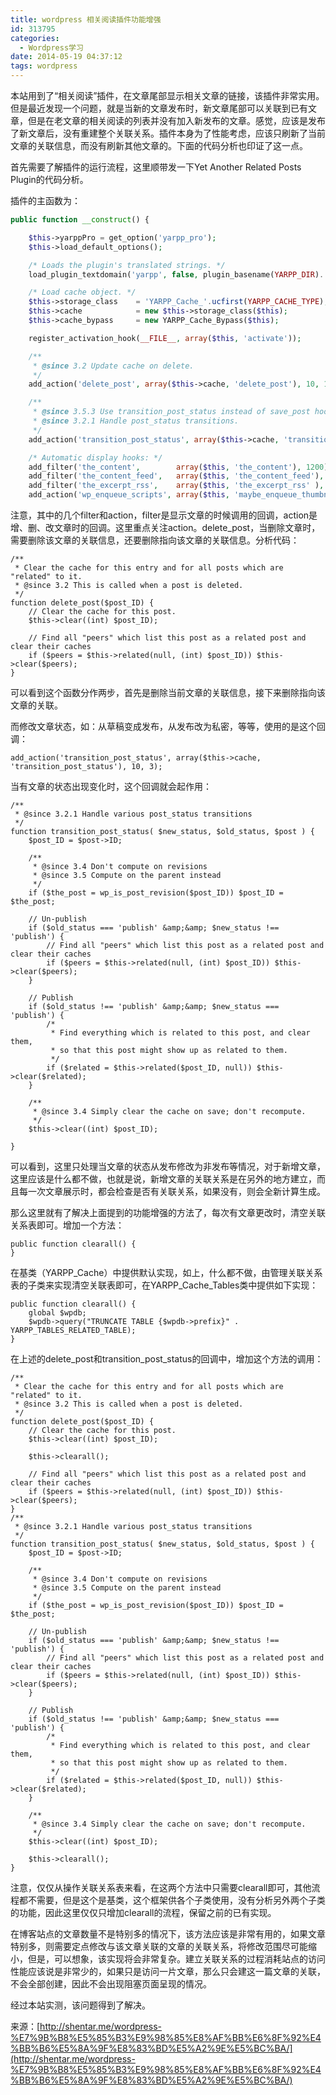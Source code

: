 ```yaml
---
title: wordpress 相关阅读插件功能增强
id: 313795
categories:
  - Wordpress学习
date: 2014-05-19 04:37:12
tags: wordpress
---
```


本站用到了“相关阅读”插件，在文章尾部显示相关文章的链接，该插件非常实用。但是最近发现一个问题，就是当新的文章发布时，新文章尾部可以关联到已有文章，但是在老文章的相关阅读的列表并没有加入新发布的文章。感觉，应该是发布了新文章后，没有重建整个关联关系。插件本身为了性能考虑，应该只刷新了当前文章的关联信息，而没有刷新其他文章的。下面的代码分析也印证了这一点。

首先需要了解插件的运行流程，这里顺带发一下Yet Another Related Posts Plugin的代码分析。

插件的主函数为：

```php
public function __construct() {

    $this->yarppPro = get_option('yarpp_pro');
    $this->load_default_options();

    /* Loads the plugin's translated strings. */
    load_plugin_textdomain('yarpp', false, plugin_basename(YARPP_DIR).'/lang');

    /* Load cache object. */
    $this->storage_class    = 'YARPP_Cache_'.ucfirst(YARPP_CACHE_TYPE);
    $this->cache            = new $this->storage_class($this);
    $this->cache_bypass     = new YARPP_Cache_Bypass($this);

    register_activation_hook(__FILE__, array($this, 'activate'));

    /**
     * @since 3.2 Update cache on delete.
     */
    add_action('delete_post', array($this->cache, 'delete_post'), 10, 1);

    /**
     * @since 3.5.3 Use transition_post_status instead of save_post hook.
     * @since 3.2.1 Handle post_status transitions.
     */
    add_action('transition_post_status', array($this->cache, 'transition_post_status'), 10, 3);

    /* Automatic display hooks: */
    add_filter('the_content',        array($this, 'the_content'), 1200);
    add_filter('the_content_feed',   array($this, 'the_content_feed'), 600);
    add_filter('the_excerpt_rss',    array($this, 'the_excerpt_rss' ), 600);
    add_action('wp_enqueue_scripts', array($this, 'maybe_enqueue_thumbnails'));
```

注意，其中的几个filter和action，filter是显示文章的时候调用的回调，action是增、删、改文章时的回调。这里重点关注action。delete_post，当删除文章时，需要删除该文章的关联信息，还要删除指向该文章的关联信息。分析代码：

```
/**
 * Clear the cache for this entry and for all posts which are "related" to it.
 * @since 3.2 This is called when a post is deleted.
 */
function delete_post($post_ID) {
    // Clear the cache for this post.
    $this->clear((int) $post_ID);

    // Find all "peers" which list this post as a related post and clear their caches
    if ($peers = $this->related(null, (int) $post_ID)) $this->clear($peers);
}
```

可以看到这个函数分作两步，首先是删除当前文章的关联信息，接下来删除指向该文章的关联。

而修改文章状态，如：从草稿变成发布，从发布改为私密，等等，使用的是这个回调：

```
add_action('transition_post_status', array($this->cache, 'transition_post_status'), 10, 3);
```

当有文章的状态出现变化时，这个回调就会起作用：

```
/**
 * @since 3.2.1 Handle various post_status transitions
 */
function transition_post_status( $new_status, $old_status, $post ) {
    $post_ID = $post->ID;

    /**
     * @since 3.4 Don't compute on revisions
     * @since 3.5 Compute on the parent instead
     */
    if ($the_post = wp_is_post_revision($post_ID)) $post_ID = $the_post;

    // Un-publish
    if ($old_status === 'publish' &amp;&amp; $new_status !== 'publish') {
        // Find all "peers" which list this post as a related post and clear their caches
        if ($peers = $this->related(null, (int) $post_ID)) $this->clear($peers);
    }

    // Publish
    if ($old_status !== 'publish' &amp;&amp; $new_status === 'publish') {
        /*
         * Find everything which is related to this post, and clear them,
         * so that this post might show up as related to them.
         */
        if ($related = $this->related($post_ID, null)) $this->clear($related);
    }

    /**
     * @since 3.4 Simply clear the cache on save; don't recompute.
     */
    $this->clear((int) $post_ID);

}
```

可以看到，这里只处理当文章的状态从发布修改为非发布等情况，对于新增文章，这里应该是什么都不做，也就是说，新增文章的关联关系是在另外的地方建立，而且每一次文章展示时，都会检查是否有关联关系，如果没有，则会全新计算生成。

那么这里就有了解决上面提到的功能增强的方法了，每次有文章更改时，清空关联关系表即可。增加一个方法：

```
public function clearall() {
}
```

在基类（YARPP_Cache）中提供默认实现，如上，什么都不做，由管理关联关系表的子类来实现清空关联表即可，在YARPP_Cache_Tables类中提供如下实现：

```
public function clearall() {
    global $wpdb;
    $wpdb->query("TRUNCATE TABLE {$wpdb->prefix}" . YARPP_TABLES_RELATED_TABLE);
}
```

在上述的delete_post和transition_post_status的回调中，增加这个方法的调用：

```
/**
 * Clear the cache for this entry and for all posts which are "related" to it.
 * @since 3.2 This is called when a post is deleted.
 */
function delete_post($post_ID) {
    // Clear the cache for this post.
    $this->clear((int) $post_ID);

    $this->clearall();

    // Find all "peers" which list this post as a related post and clear their caches
    if ($peers = $this->related(null, (int) $post_ID)) $this->clear($peers);
}
/**
 * @since 3.2.1 Handle various post_status transitions
 */
function transition_post_status( $new_status, $old_status, $post ) {
    $post_ID = $post->ID;

    /**
     * @since 3.4 Don't compute on revisions
     * @since 3.5 Compute on the parent instead
     */
    if ($the_post = wp_is_post_revision($post_ID)) $post_ID = $the_post;

    // Un-publish
    if ($old_status === 'publish' &amp;&amp; $new_status !== 'publish') {
        // Find all "peers" which list this post as a related post and clear their caches
        if ($peers = $this->related(null, (int) $post_ID)) $this->clear($peers);
    }

    // Publish
    if ($old_status !== 'publish' &amp;&amp; $new_status === 'publish') {
        /*
         * Find everything which is related to this post, and clear them,
         * so that this post might show up as related to them.
         */
        if ($related = $this->related($post_ID, null)) $this->clear($related);
    }

    /**
     * @since 3.4 Simply clear the cache on save; don't recompute.
     */
    $this->clear((int) $post_ID);

    $this->clearall();
}
```

注意，仅仅从操作关联关系表来看，在这两个方法中只需要clearall即可，其他流程都不需要，但是这个是基类，这个框架供各个子类使用，没有分析另外两个子类的功能，因此这里仅仅只增加clearall的流程，保留之前的已有实现。

在博客站点的文章数量不是特别多的情况下，该方法应该是非常有用的，如果文章特别多，则需要定点修改与该文章关联的文章的关联关系，将修改范围尽可能缩小，但是，可以想象，该实现将会非常复杂。建立关联关系的过程消耗站点的访问性能应该说是非常少的，如果只是访问一片文章，那么只会建这一篇文章的关联，不会全部创建，因此不会出现阻塞页面呈现的情况。

经过本站实测，该问题得到了解决。

来源：[http://shentar.me/wordpress-%E7%9B%B8%E5%85%B3%E9%98%85%E8%AF%BB%E6%8F%92%E4%BB%B6%E5%8A%9F%E8%83%BD%E5%A2%9E%E5%BC%BA/](http://shentar.me/wordpress-%E7%9B%B8%E5%85%B3%E9%98%85%E8%AF%BB%E6%8F%92%E4%BB%B6%E5%8A%9F%E8%83%BD%E5%A2%9E%E5%BC%BA/)